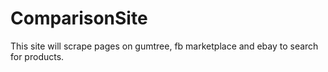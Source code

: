# ComparisonSite
This site will scrape pages on gumtree, fb marketplace and ebay to search for products.

